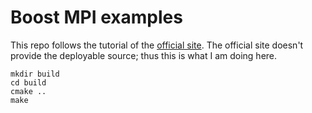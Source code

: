 # Boost MPI examples
This repo follows the tutorial of the [official site](http://www.boost.org/doc/libs/1_59_0/doc/html/mpi/tutorial.html). The official site doesn't provide the deployable source; thus this is what I am doing here.

```
mkdir build
cd build
cmake ..
make
```
